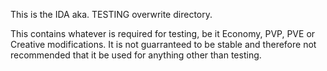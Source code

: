 This is the IDA aka. TESTING overwrite directory.

This contains whatever is required for testing, be it Economy, PVP, PVE or Creative modifications.
It is not guarranteed to be stable and therefore not recommended that it be used for anything other than testing.
